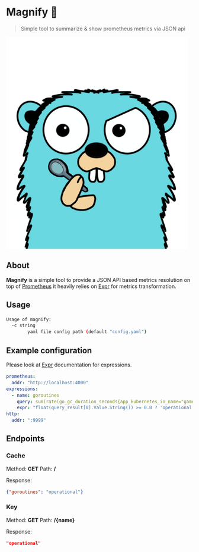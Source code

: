 # Magnify 🔎
> Simple tool to summarize & show prometheus metrics via JSON api

![logo](logo.png)

## About
**Magnify** is a simple tool to provide a JSON API based metrics resolution on top of [Prometheus](https://prometheus.io/) it heavily relies on [Expr](https://expr-lang.org/docs/getting-started) for metrics transformation.

## Usage
```bash
Usage of magnify:
  -c string
        yaml file config path (default "config.yaml")
```

## Example configuration
Please look at [Expr](https://expr-lang.org/docs/getting-started) documentation for expressions.

```yaml
prometheus:
  addr: "http://localhost:4000"
expressions:
  - name: goroutines
    query: sum(rate(go_gc_duration_seconds{app_kubernetes_io_name="game-server"}[5m])) by (service)
    expr: "float(query_result[0].Value.String()) >= 0.0 ? 'operational': 'error'"
http:
  addr: ":9999"
```

## Endpoints

### Cache
Method: **GET**
Path: **/**

Response:
```json
{"goroutines": "operational"}
```

### Key
Method: **GET**
Path: **/{name}**

Response:
```json
"operational"
```